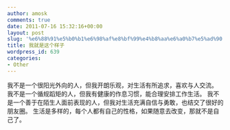 ```yaml
---
author: amosk
comments: true
date: 2011-07-16 15:32:16+00:00
layout: post
slug: '%e6%88%91%e5%b0%b1%e6%98%af%e8%bf%99%e4%b8%aa%e6%a0%b7%e5%ad%90'
title: 我就是这个样子
wordpress_id: 639
categories:
- Other
---
```


我不是一个很阳光外向的人，但我开朗乐观，对生活有所追求，喜欢与人交流。
我不是一个循规蹈矩的人，但我有健康的作息习惯，能合理安排工作生活。
我不是一个善于在陌生人面前表现的人，但我对生活充满自信与勇敢，也结交了很好的朋友圈。
生活是多样的，每个人都有自己的性格，如果随意去改变，那就不是自己了。
